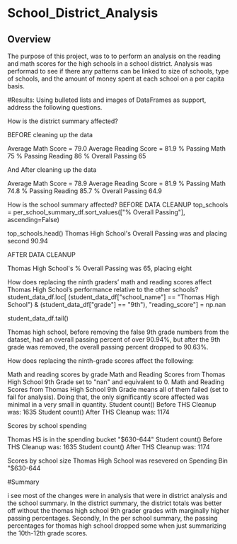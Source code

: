 # School_District_Analysis
## Overview 

The purpose of this project, was to to perform an analysis on the reading and math scores for the high schools in a school district. Analysis was performad to see if there any  patterns can be linked to size of schools, type of schools, and the amount of money spent at each school on a per capita basis.



#Results: Using bulleted lists and images of DataFrames as support, address the following questions.

How is the district summary affected?


BEFORE cleaning up the data

Average Math Score = 79.0
Average Reading Score = 81.9
% Passing Math 75
% Passing Reading 86
% Overall Passing 65


 And After cleaning up the data

Average Math Score = 78.9
Average Reading Score = 81.9
% Passing Math 74.8
% Passing Reading 85.7
% Overall Passing 64.9

How is the school summary affected?
BEFORE DATA CLEANUP
top_schools = per_school_summary_df.sort_values(["% Overall Passing"], ascending=False)

top_schools.head()
Thomas High School's Overall Passing was and placing second 90.94

AFTER DATA CLEANUP

Thomas High School's % Overall Passing was 65, placing eight


How does replacing the ninth graders’ math and reading scores affect Thomas High School’s performance relative to the other schools?
student_data_df.loc[
    (student_data_df["school_name"] == "Thomas High School") & 
    (student_data_df["grade"] == "9th"), "reading_score"] = np.nan

student_data_df.tail()

Thomas high school, before removing the false 9th grade numbers from the dataset, had an overall passing percent of over 90.94%, but after the 9th grade was removed, the overall passing percent dropped to 90.63%.




How does replacing the ninth-grade scores affect the following:


Math and reading scores by grade
Math and Reading Scores from Thomas High School 9th Grade set to "nan" and equivalent to 0.
Math and Reading Scores from Thomas High School 9th Grade means all of them failed (set to fail for analysis).
Doing that, the only significantly score affected was minimal in a very small in quantity.
Student count() Before THS Cleanup was: 1635
Student count() After THS Cleanup was: 1174

Scores by school spending


Thomas HS is in the spending bucket "$630-644"
Student count() Before THS Cleanup was: 1635
Student count() After THS Cleanup was: 1174

Scores by school size
Thomas High School was resevered on Spending Bin "$630-644



#Summary


i see most of the changes were in  analysis that were in district analysis and the school summary. In the district summary, the district totals was better off without the thomas high school 9th grader grades with marginally higher passing percentages. Secondly, In the per school summary, the passing percentages for thomas high school dropped some when just summarizing the 10th-12th grade scores.



